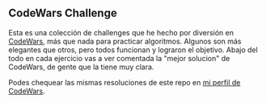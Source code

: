 ## CodeWars Challenge

Esta es una colección de challenges que he hecho por diversión en [CodeWars](https://www.codewars.com/about), más que nada para practicar algoritmos. Algunos son más elegantes que otros, pero todos funcionan y lograron el objetivo. Abajo del todo en cada ejercicio vas a ver comentada la "mejor solucion" de CodeWars, de gente que la tiene muy clara.

Podes chequear las mismas resoluciones de este repo en [mi perfil de CodeWars](https://www.codewars.com/users/Nachichuri/stats).
